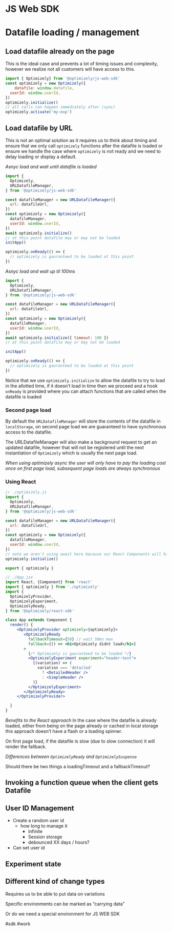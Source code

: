 # JS Web SDK
# Datafile loading / management
## Load datafile already on the page
This is the ideal case and prevents a lot of timing issues and complexity, however we realize not all customers will have access to this.

```js
import { Optimizely} from '@optimizely/js-web-sdk'
const optimizely = new Optimizely({
	datafile: window.datafile,
  userId: window.userId,
})
optimizely.initialize()
// all calls can happen immediately after (sync)
optimizely.activate('my-exp')
```

## Load datafile by URL 
This is not an optimal solution as it requires us to think about timing and ensure that we only call `optimizely` functions after the datafile is loaded or ensure we handle the case where `optimizely` is not ready and we need to delay loading or display a default.

*Asnyc load and wait until datafile is loaded*
```js
import {
  Optimizely,
  URLDatafileManager,
} from '@optimizely/js-web-sdk'

const datafileManager = new URLDatafileManager({
  url: datafileUrl,
})
const optimizely = new Optimizely({
  datafileManager,
  userId: window.userId,
})
await optimizely.initialize()
// at this point datafile may or may not be loaded
initApp()

optimizely.onReady(() => {
  // optimizely is gauranteed to be loaded at this point
})
```

*Asnyc load and wait up til 100ms*
```js
import {
  Optimizely,
  URLDatafileManager,
} from '@optimizely/js-web-sdk'

const datafileManager = new URLDatafileManager({
  url: datafileUrl,
})
const optimizely = new Optimizely({
  datafileManager,
  userId: window.userId,
})
await optimizely.initialize({ timeout: 100 })
// at this point datafile may or may not be loaded

initApp()

optimizely.onReady(() => {
  // optimizely is gauranteed to be loaded at this point
})
```

Notice that we use `optimizely.initialize` to allow the datafile to try to load in the allotted time, if it doesn’t load in time then we proceed and a hook `onReady` is provided where you can attach functions that are called when the datafile is loaded

### Second page load

By default the `URLDatafileManager` will store the contents of the datafile in `localStorage`, on second page load we are guaranteed to have synchronous access to the datafile.

The URLDatafileManager will also make a background request to get an updated datafile, however that will not be registered until the next instantiation of `Optimizely` which is usually the next page load.

*When using optimizely async the user will only have to pay the loading cost once on first page load, subsequent page loads are always synchronous*


### Using React

```js
// ./optimizely.js
import {
  Optimizely,
  URLDatafileManager,
} from '@optimizely/js-web-sdk'

const datafileManager = new URLDatafileManager({
  url: datafileUrl,
})
const optimizely = new Optimizely({
  datafileManager,
  userId: window.userId,
})
// note we aren't using await here because our React Components will handle waiting for the datafile
optimizely.initialize()

export { optimizely }
```

```jsx
// ./App.jsx
import React, {Component} from 'react'
import { optimizely } from './optimizely'
import {
  OptimizelyProvider,
  OptimizelyExperiment,
  OptimizelyReady,
} from '@optimizely/react-sdk'

class App extends Component {
  render() {
     <OptimizelyProvider optimizely={optimizely}>
        <OptimizelyReady 
          fallbackTimeout={50} // wait 50ms max
          fallback={() => <h1>Optimizely didnt load</h1>}
        >
          {/* Optimizely is gauranteed to be loaded */}
          <OptimizelyExperiment experiment="header-test">
            {(variation) => (
              variation === 'detailed'
                ? <DetailedHeader />
                : <SimpleHeader />
            )}
          </OptimizelyExperiment>
        </OptimizelyReady>
     </OptimizelyProvider>

  }
}
```

*Benefits to the React approach*
In the case where the datafile is already loaded, either from being on the page already or cached in local storage this approach doesn’t have a flash or a loading spinner.

On first page load, if the datafile is slow (due to slow connection) it will render the fallback.

*Differences between `OptimizelyReady` and `OptimizelySuspense`*

Should there be two things a loadingTimeout and a fallbackTimeout?


## Invoking a function queue when the client gets Datafile

## User ID Management
* Create a random user id
	* how long to manage it
		* infinite
		* Session storage
		* debounced XX days / hours?
* Can set user id 

## Experiment state
## 

## Different kind of change types
Requires us to be able to put data on variations

Specific environments can be marked as “carrying data”

Or do we need a special environment for JS WEB SDK

#sdk
#work
